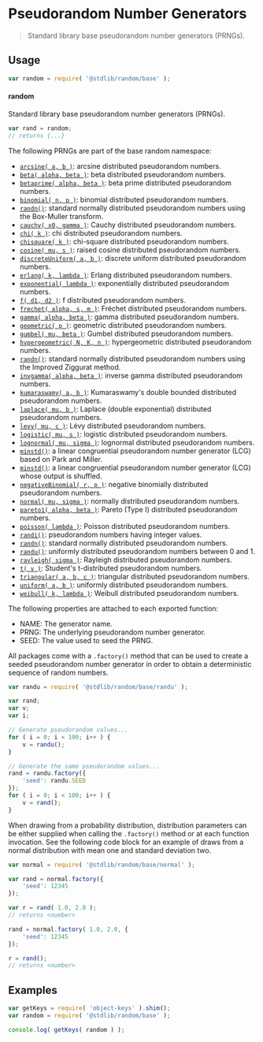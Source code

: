 <!--

@license Apache-2.0

Copyright (c) 2018 The Stdlib Authors.

Licensed under the Apache License, Version 2.0 (the "License");
you may not use this file except in compliance with the License.
You may obtain a copy of the License at

   http://www.apache.org/licenses/LICENSE-2.0

Unless required by applicable law or agreed to in writing, software
distributed under the License is distributed on an "AS IS" BASIS,
WITHOUT WARRANTIES OR CONDITIONS OF ANY KIND, either express or implied.
See the License for the specific language governing permissions and
limitations under the License.

-->

# Pseudorandom Number Generators

> Standard library base pseudorandom number generators (PRNGs).

<section class="usage">

## Usage

```javascript
var random = require( '@stdlib/random/base' );
```

#### random

Standard library base pseudorandom number generators (PRNGs).

```javascript
var rand = random;
// returns {...}
```

The following PRNGs are part of the base random namespace:

<!-- <toc pattern="*"> -->

<div class="namespace-toc">

-   <span class="signature">[`arcsine( a, b )`][@stdlib/random/base/arcsine]</span><span class="delimiter">: </span><span class="description">arcsine distributed pseudorandom numbers.</span>
-   <span class="signature">[`beta( alpha, beta )`][@stdlib/random/base/beta]</span><span class="delimiter">: </span><span class="description">beta distributed pseudorandom numbers.</span>
-   <span class="signature">[`betaprime( alpha, beta )`][@stdlib/random/base/betaprime]</span><span class="delimiter">: </span><span class="description">beta prime distributed pseudorandom numbers.</span>
-   <span class="signature">[`binomial( n, p )`][@stdlib/random/base/binomial]</span><span class="delimiter">: </span><span class="description">binomial distributed pseudorandom numbers.</span>
-   <span class="signature">[`randn()`][@stdlib/random/base/box-muller]</span><span class="delimiter">: </span><span class="description">standard normally distributed pseudorandom numbers using the Box-Muller transform.</span>
-   <span class="signature">[`cauchy( x0, gamma )`][@stdlib/random/base/cauchy]</span><span class="delimiter">: </span><span class="description">Cauchy distributed pseudorandom numbers.</span>
-   <span class="signature">[`chi( k )`][@stdlib/random/base/chi]</span><span class="delimiter">: </span><span class="description">chi distributed pseudorandom numbers.</span>
-   <span class="signature">[`chisquare( k )`][@stdlib/random/base/chisquare]</span><span class="delimiter">: </span><span class="description">chi-square distributed pseudorandom numbers.</span>
-   <span class="signature">[`cosine( mu, s )`][@stdlib/random/base/cosine]</span><span class="delimiter">: </span><span class="description">raised cosine distributed pseudorandom numbers.</span>
-   <span class="signature">[`discreteUniform( a, b )`][@stdlib/random/base/discrete-uniform]</span><span class="delimiter">: </span><span class="description">discrete uniform distributed pseudorandom numbers.</span>
-   <span class="signature">[`erlang( k, lambda )`][@stdlib/random/base/erlang]</span><span class="delimiter">: </span><span class="description">Erlang distributed pseudorandom numbers.</span>
-   <span class="signature">[`exponential( lambda )`][@stdlib/random/base/exponential]</span><span class="delimiter">: </span><span class="description">exponentially distributed pseudorandom numbers.</span>
-   <span class="signature">[`f( d1, d2 )`][@stdlib/random/base/f]</span><span class="delimiter">: </span><span class="description">f distributed pseudorandom numbers.</span>
-   <span class="signature">[`frechet( alpha, s, m )`][@stdlib/random/base/frechet]</span><span class="delimiter">: </span><span class="description">Fréchet distributed pseudorandom numbers.</span>
-   <span class="signature">[`gamma( alpha, beta )`][@stdlib/random/base/gamma]</span><span class="delimiter">: </span><span class="description">gamma distributed pseudorandom numbers.</span>
-   <span class="signature">[`geometric( p )`][@stdlib/random/base/geometric]</span><span class="delimiter">: </span><span class="description">geometric distributed pseudorandom numbers.</span>
-   <span class="signature">[`gumbel( mu, beta )`][@stdlib/random/base/gumbel]</span><span class="delimiter">: </span><span class="description">Gumbel distributed pseudorandom numbers.</span>
-   <span class="signature">[`hypergeometric( N, K, n )`][@stdlib/random/base/hypergeometric]</span><span class="delimiter">: </span><span class="description">hypergeometric distributed pseudorandom numbers.</span>
-   <span class="signature">[`randn()`][@stdlib/random/base/improved-ziggurat]</span><span class="delimiter">: </span><span class="description">standard normally distributed pseudorandom numbers using the Improved Ziggurat method.</span>
-   <span class="signature">[`invgamma( alpha, beta )`][@stdlib/random/base/invgamma]</span><span class="delimiter">: </span><span class="description">inverse gamma distributed pseudorandom numbers.</span>
-   <span class="signature">[`kumaraswamy( a, b )`][@stdlib/random/base/kumaraswamy]</span><span class="delimiter">: </span><span class="description">Kumaraswamy's double bounded distributed pseudorandom numbers.</span>
-   <span class="signature">[`laplace( mu, b )`][@stdlib/random/base/laplace]</span><span class="delimiter">: </span><span class="description">Laplace (double exponential) distributed pseudorandom numbers.</span>
-   <span class="signature">[`levy( mu, c )`][@stdlib/random/base/levy]</span><span class="delimiter">: </span><span class="description">Lévy distributed pseudorandom numbers.</span>
-   <span class="signature">[`logistic( mu, s )`][@stdlib/random/base/logistic]</span><span class="delimiter">: </span><span class="description">logistic distributed pseudorandom numbers.</span>
-   <span class="signature">[`lognormal( mu, sigma )`][@stdlib/random/base/lognormal]</span><span class="delimiter">: </span><span class="description">lognormal distributed pseudorandom numbers.</span>
-   <span class="signature">[`minstd()`][@stdlib/random/base/minstd]</span><span class="delimiter">: </span><span class="description">a linear congruential pseudorandom number generator (LCG) based on Park and Miller.</span>
-   <span class="signature">[`minstd()`][@stdlib/random/base/minstd-shuffle]</span><span class="delimiter">: </span><span class="description">a linear congruential pseudorandom number generator (LCG) whose output is shuffled.</span>
-   <span class="signature">[`negativeBinomial( r, p )`][@stdlib/random/base/negative-binomial]</span><span class="delimiter">: </span><span class="description">negative binomially distributed pseudorandom numbers.</span>
-   <span class="signature">[`normal( mu, sigma )`][@stdlib/random/base/normal]</span><span class="delimiter">: </span><span class="description">normally distributed pseudorandom numbers.</span>
-   <span class="signature">[`pareto1( alpha, beta )`][@stdlib/random/base/pareto-type1]</span><span class="delimiter">: </span><span class="description">Pareto (Type I) distributed pseudorandom numbers.</span>
-   <span class="signature">[`poisson( lambda )`][@stdlib/random/base/poisson]</span><span class="delimiter">: </span><span class="description">Poisson distributed pseudorandom numbers.</span>
-   <span class="signature">[`randi()`][@stdlib/random/base/randi]</span><span class="delimiter">: </span><span class="description">pseudorandom numbers having integer values.</span>
-   <span class="signature">[`randn()`][@stdlib/random/base/randn]</span><span class="delimiter">: </span><span class="description">standard normally distributed pseudorandom numbers.</span>
-   <span class="signature">[`randu()`][@stdlib/random/base/randu]</span><span class="delimiter">: </span><span class="description">uniformly distributed pseudorandom numbers between 0 and 1.</span>
-   <span class="signature">[`rayleigh( sigma )`][@stdlib/random/base/rayleigh]</span><span class="delimiter">: </span><span class="description">Rayleigh distributed pseudorandom numbers.</span>
-   <span class="signature">[`t( v )`][@stdlib/random/base/t]</span><span class="delimiter">: </span><span class="description">Student's t-distributed pseudorandom numbers.</span>
-   <span class="signature">[`triangular( a, b, c )`][@stdlib/random/base/triangular]</span><span class="delimiter">: </span><span class="description">triangular distributed pseudorandom numbers.</span>
-   <span class="signature">[`uniform( a, b )`][@stdlib/random/base/uniform]</span><span class="delimiter">: </span><span class="description">uniformly distributed pseudorandom numbers.</span>
-   <span class="signature">[`weibull( k, lambda )`][@stdlib/random/base/weibull]</span><span class="delimiter">: </span><span class="description">Weibull distributed pseudorandom numbers.</span>

</div>

<!-- </toc> -->

The following properties are attached to each exported function:

-   NAME: The generator name.
-   PRNG: The underlying pseudorandom number generator.
-   SEED: The value used to seed the PRNG.

All packages come with a `.factory()` method that can be used to create a seeded pseudorandom number generator in order to obtain a deterministic sequence of random numbers.

```javascript
var randu = require( '@stdlib/random/base/randu' );

var rand;
var v;
var i;

// Generate pseudorandom values...
for ( i = 0; i < 100; i++ ) {
    v = randu();
}

// Generate the same pseudorandom values...
rand = randu.factory({
    'seed': randu.SEED
});
for ( i = 0; i < 100; i++ ) {
    v = rand();
}
```

When drawing from a probability distribution, distribution parameters can be either supplied when calling the `.factory()` method or at each function invocation. See the following code block for an example of draws from a normal distribution with mean one and standard deviation two.

```javascript
var normal = require( '@stdlib/random/base/normal' );

var rand = normal.factory({
    'seed': 12345
});

var r = rand( 1.0, 2.0 );
// returns <number>

rand = normal.factory( 1.0, 2.0, {
    'seed': 12345
});

r = rand();
// returns <number>
```

</section>

<!-- /.usage -->

<section class="examples">

## Examples

<!-- TODO: better examples -->

<!-- eslint no-undef: "error" -->

```javascript
var getKeys = require( 'object-keys' ).shim();
var random = require( '@stdlib/random/base' );

console.log( getKeys( random ) );
```

</section>

<!-- /.examples -->

<section class="links">

<!-- <toc-links> -->

[@stdlib/random/base/arcsine]: https://github.com/stdlib-js/stdlib

[@stdlib/random/base/beta]: https://github.com/stdlib-js/stdlib

[@stdlib/random/base/betaprime]: https://github.com/stdlib-js/stdlib

[@stdlib/random/base/binomial]: https://github.com/stdlib-js/stdlib

[@stdlib/random/base/box-muller]: https://github.com/stdlib-js/stdlib

[@stdlib/random/base/cauchy]: https://github.com/stdlib-js/stdlib

[@stdlib/random/base/chi]: https://github.com/stdlib-js/stdlib

[@stdlib/random/base/chisquare]: https://github.com/stdlib-js/stdlib

[@stdlib/random/base/cosine]: https://github.com/stdlib-js/stdlib

[@stdlib/random/base/discrete-uniform]: https://github.com/stdlib-js/stdlib

[@stdlib/random/base/erlang]: https://github.com/stdlib-js/stdlib

[@stdlib/random/base/exponential]: https://github.com/stdlib-js/stdlib

[@stdlib/random/base/f]: https://github.com/stdlib-js/stdlib

[@stdlib/random/base/frechet]: https://github.com/stdlib-js/stdlib

[@stdlib/random/base/gamma]: https://github.com/stdlib-js/stdlib

[@stdlib/random/base/geometric]: https://github.com/stdlib-js/stdlib

[@stdlib/random/base/gumbel]: https://github.com/stdlib-js/stdlib

[@stdlib/random/base/hypergeometric]: https://github.com/stdlib-js/stdlib

[@stdlib/random/base/improved-ziggurat]: https://github.com/stdlib-js/stdlib

[@stdlib/random/base/invgamma]: https://github.com/stdlib-js/stdlib

[@stdlib/random/base/kumaraswamy]: https://github.com/stdlib-js/stdlib

[@stdlib/random/base/laplace]: https://github.com/stdlib-js/stdlib

[@stdlib/random/base/levy]: https://github.com/stdlib-js/stdlib

[@stdlib/random/base/logistic]: https://github.com/stdlib-js/stdlib

[@stdlib/random/base/lognormal]: https://github.com/stdlib-js/stdlib

[@stdlib/random/base/minstd]: https://github.com/stdlib-js/stdlib

[@stdlib/random/base/minstd-shuffle]: https://github.com/stdlib-js/stdlib

[@stdlib/random/base/negative-binomial]: https://github.com/stdlib-js/stdlib

[@stdlib/random/base/normal]: https://github.com/stdlib-js/stdlib

[@stdlib/random/base/pareto-type1]: https://github.com/stdlib-js/stdlib

[@stdlib/random/base/poisson]: https://github.com/stdlib-js/stdlib

[@stdlib/random/base/randi]: https://github.com/stdlib-js/stdlib

[@stdlib/random/base/randn]: https://github.com/stdlib-js/stdlib

[@stdlib/random/base/randu]: https://github.com/stdlib-js/stdlib

[@stdlib/random/base/rayleigh]: https://github.com/stdlib-js/stdlib

[@stdlib/random/base/t]: https://github.com/stdlib-js/stdlib

[@stdlib/random/base/triangular]: https://github.com/stdlib-js/stdlib

[@stdlib/random/base/uniform]: https://github.com/stdlib-js/stdlib

[@stdlib/random/base/weibull]: https://github.com/stdlib-js/stdlib

<!-- </toc-links> -->

</section>

<!-- /.links -->
